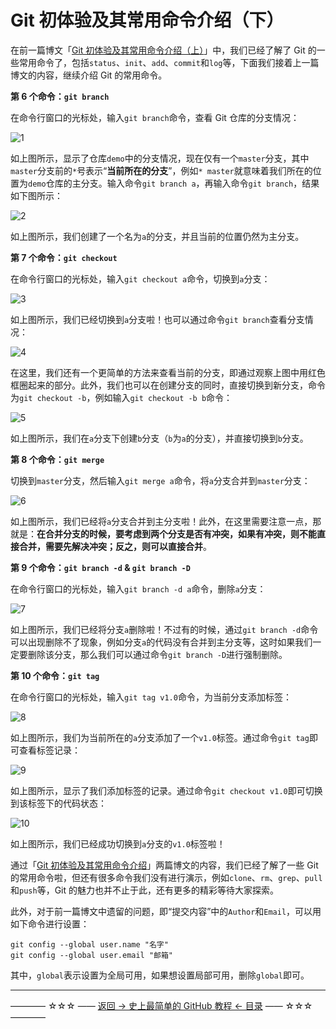 # Git 初体验及其常用命令介绍（下）

在前一篇博文「[Git 初体验及其常用命令介绍（上）](https://github.com/guobinhit/cg-blog/blob/master/articles/github/tutorials/experence-git-one.md)」中，我们已经了解了 Git 的一些常用命令了，包括`status`、`init`、`add`、`commit`和`log`等，下面我们接着上一篇博文的内容，继续介绍 Git 的常用命令。

**第 6 个命令：`git branch`**

在命令行窗口的光标处，输入`git branch`命令，查看 Git 仓库的分支情况：

![1](http://img.blog.csdn.net/20170403170211777)

如上图所示，显示了仓库`demo`中的分支情况，现在仅有一个`master`分支，其中`master`分支前的`*`号表示“**当前所在的分支**”，例如`* master`就意味着我们所在的位置为`demo`仓库的主分支。输入命令`git branch a`，再输入命令`git branch`，结果如下图所示：

![2](http://img.blog.csdn.net/20170403170955742)

如上图所示，我们创建了一个名为`a`的分支，并且当前的位置仍然为主分支。

**第 7 个命令：`git checkout`**

在命令行窗口的光标处，输入`git checkout a`命令，切换到`a`分支：

![3](http://img.blog.csdn.net/20170403171302293)

如上图所示，我们已经切换到`a`分支啦！也可以通过命令`git branch`查看分支情况：

![4](http://img.blog.csdn.net/20170403171630900)

在这里，我们还有一个更简单的方法来查看当前的分支，即通过观察上图中用红色框圈起来的部分。此外，我们也可以在创建分支的同时，直接切换到新分支，命令为`git checkout -b`，例如输入`git checkout -b b`命令：

![5](http://img.blog.csdn.net/20170403172440371)

如上图所示，我们在`a`分支下创建`b`分支（`b`为`a`的分支），并直接切换到`b`分支。

**第 8 个命令：`git merge`**

切换到`master`分支，然后输入`git merge a`命令，将`a`分支合并到`master`分支：

![6](http://img.blog.csdn.net/20170403173100208)

如上图所示，我们已经将`a`分支合并到主分支啦！此外，在这里需要注意一点，那就是：**在合并分支的时候，要考虑到两个分支是否有冲突，如果有冲突，则不能直接合并，需要先解决冲突；反之，则可以直接合并**。

**第 9 个命令：`git branch -d` & `git branch -D`**

在命令行窗口的光标处，输入`git branch -d a`命令，删除`a`分支：

![7](http://img.blog.csdn.net/20170403173835177)

如上图所示，我们已经将分支`a`删除啦！不过有的时候，通过`git branch -d`命令可以出现删除不了现象，例如分支`a`的代码没有合并到主分支等，这时如果我们一定要删除该分支，那么我们可以通过命令`git branch -D`进行强制删除。

**第 10 个命令：`git tag`**

在命令行窗口的光标处，输入`git tag v1.0`命令，为当前分支添加标签：

![8](http://img.blog.csdn.net/20170403175319193)

如上图所示，我们为当前所在的`a`分支添加了一个`v1.0`标签。通过命令`git tag`即可查看标签记录：

![9](http://img.blog.csdn.net/20170403175530508)

如上图所示，显示了我们添加标签的记录。通过命令`git checkout v1.0`即可切换到该标签下的代码状态：

![10](http://img.blog.csdn.net/20170403180132750)

如上图所示，我们已经成功切换到`a`分支的`v1.0`标签啦！

通过「[Git 初体验及其常用命令介绍](https://github.com/guobinhit/cg-blog/blob/master/articles/github/GITHUB_README.md)」两篇博文的内容，我们已经了解了一些 Git 的常用命令啦，但还有很多命令我们没有进行演示，例如`clone`、`rm`、`grep`、`pull`和`push`等，Git 的魅力也并不止于此，还有更多的精彩等待大家探索。

此外，对于前一篇博文中遗留的问题，即“提交内容”中的`Author`和`Email`，可以用如下命令进行设置：

```
git config --global user.name "名字"
git config --global user.email "邮箱"
```

其中，`global`表示设置为全局可用，如果想设置局部可用，删除`global`即可。


----------
———— ☆☆☆ —— [返回 -> 史上最简单的 GitHub 教程 <- 目录](https://github.com/guobinhit/cg-blog/blob/master/articles/github/GITHUB_README.md) —— ☆☆☆ ————
